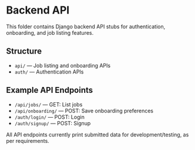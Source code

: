 # Backend API

This folder contains Django backend API stubs for authentication, onboarding, and job listing features.

## Structure

- `api/` — Job listing and onboarding APIs
- `auth/` — Authentication APIs

## Example API Endpoints

- `/api/jobs/` — GET: List jobs
- `/api/onboarding/` — POST: Save onboarding preferences
- `/auth/login/` — POST: Login
- `/auth/signup/` — POST: Signup

All API endpoints currently print submitted data for development/testing, as per requirements.
